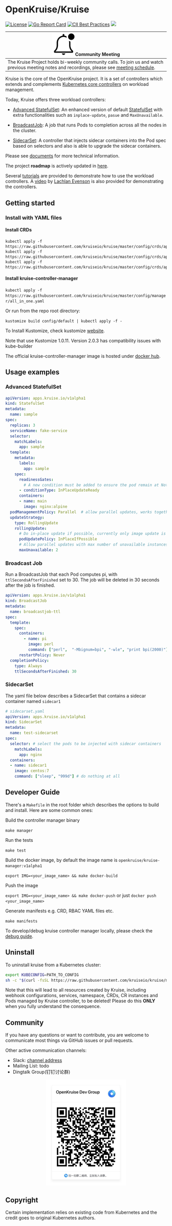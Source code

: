 # OpenKruise/Kruise

[![License](https://img.shields.io/badge/license-Apache%202-4EB1BA.svg)](https://www.apache.org/licenses/LICENSE-2.0.html)
[![Go Report Card](https://goreportcard.com/badge/github.com/openkruise/kruise)](https://goreportcard.com/report/github.com/openkruise/kruise)
[![CII Best Practices](https://bestpractices.coreinfrastructure.org/projects/2908/badge)](https://bestpractices.coreinfrastructure.org/en/projects/2908)
![](https://github.com/hellolijj/kruise/workflows/e2e/badge.svg)

|![notification](docs/img/bell-outline-badge.svg)Community Meeting|
|------------------|
|The Kruise Project holds bi-weekly community calls. To join us and watch previous meeting notes and recordings, please see [meeting schedule](https://github.com/openkruise/project/blob/master/MEETING_SCHEDULE.md).|

Kruise is the core of the OpenKruise project. It is a set of controllers which extends and complements [Kubernetes core controllers](https://kubernetes.io/docs/concepts/overview/what-is-kubernetes/) on workload management.

Today, Kruise offers three workload controllers:

- [Advanced StatefulSet](./docs/concepts/astatefulset/README.md): An enhanced version of default [StatefulSet](https://kubernetes.io/docs/concepts/workloads/controllers/statefulset/) with extra functionalities such as `inplace-update`, `pasue` and `MaxUnavailable`.

- [BroadcastJob](./docs/concepts/broadcastJob/README.md): A job that runs Pods to completion across all the nodes in the cluster.

- [SidecarSet](./docs/concepts/sidecarSet/README.md): A controller that injects sidecar containers into the Pod spec based on selectors and also is able to upgrade the sidecar containers.

Please see [documents](./docs/README.md) for more technical information.

The project **roadmap** is actively updated in [here](https://github.com/openkruise/kruise/projects).

Several [tutorials](./docs/tutorial/README.md) are provided to demonstrate how to use the workload controllers.
A [video](https://www.youtube.com/watch?v=elB7reZ6eAQ) by [Lachlan Evenson](https://github.com/lachie83) is also provided for demonstrating the controllers.

## Getting started

### Install with YAML files

#### Install CRDs

```
kubectl apply -f https://raw.githubusercontent.com/kruiseio/kruise/master/config/crds/apps_v1alpha1_broadcastjob.yaml
kubectl apply -f https://raw.githubusercontent.com/kruiseio/kruise/master/config/crds/apps_v1alpha1_sidecarset.yaml
kubectl apply -f https://raw.githubusercontent.com/kruiseio/kruise/master/config/crds/apps_v1alpha1_statefulset.yaml
```

#### Install kruise-controller-manager

`kubectl apply -f https://raw.githubusercontent.com/kruiseio/kruise/master/config/manager/all_in_one.yaml`

Or run from the repo root directory:

`kustomize build config/default | kubectl apply -f -`

To Install Kustomize, check kustomize [website](https://github.com/kubernetes-sigs/kustomize).

Note that use Kustomize 1.0.11. Version 2.0.3 has compatibility issues with kube-builder

The official kruise-controller-manager image is hosted under [docker hub](https://hub.docker.com/r/openkruise/kruise-manager).

## Usage examples

### Advanced StatefulSet

```yaml
apiVersion: apps.kruise.io/v1alpha1
kind: StatefulSet
metadata:
  name: sample
spec:
  replicas: 3
  serviceName: fake-service
  selector:
    matchLabels:
      app: sample
  template:
    metadata:
      labels:
        app: sample
    spec:
      readinessGates:
        # A new condition must be added to ensure the pod remain at NotReady state while the in-place update is happening
      - conditionType: InPlaceUpdateReady
      containers:
      - name: main
        image: nginx:alpine
  podManagementPolicy: Parallel  # allow parallel updates, works together with maxUnavailable
  updateStrategy:
    type: RollingUpdate
    rollingUpdate:
      # Do in-place update if possible, currently only image update is supported for in-place update
      podUpdatePolicy: InPlaceIfPossible
      # Allow parallel updates with max number of unavailable instances equals to 2
      maxUnavailable: 2
```

### Broadcast Job

Run a BroadcastJob that each Pod computes pi, with `ttlSecondsAfterFinished` set to 30. The job
will be deleted in 30 seconds after the job is finished.

```yaml
apiVersion: apps.kruise.io/v1alpha1
kind: BroadcastJob
metadata:
  name: broadcastjob-ttl
spec:
  template:
    spec:
      containers:
        - name: pi
          image: perl
          command: ["perl",  "-Mbignum=bpi", "-wle", "print bpi(2000)"]
      restartPolicy: Never
  completionPolicy:
    type: Always
    ttlSecondsAfterFinished: 30
```

### SidecarSet

The yaml file below describes a SidecarSet that contains a sidecar container named `sidecar1`

```yaml
# sidecarset.yaml
apiVersion: apps.kruise.io/v1alpha1
kind: SidecarSet
metadata:
  name: test-sidecarset
spec:
  selector: # select the pods to be injected with sidecar containers
    matchLabels:
      app: nginx
  containers:
  - name: sidecar1
    image: centos:7
    command: ["sleep", "999d"] # do nothing at all
```

## Developer Guide

There's a `Makefile` in the root folder which describes the options to build and install. Here are some common ones:

Build the controller manager binary

`make manager`

Run the tests

`make test`

Build the docker image, by default the image name is `openkruise/kruise-manager:v1alpha1`

`export IMG=<your_image_name> && make docker-build`

Push the image

`export IMG=<your_image_name> && make docker-push`
or just
`docker push <your_image_name>`

Generate manifests e.g. CRD, RBAC YAML files etc.

`make manifests`

To develop/debug kruise controller manager locally, please check the [debug guide](./docs/debug/README.md).

## Uninstall

To uninstall kruise from a Kubernetes cluster:

```bash
export KUBECONFIG=PATH_TO_CONFIG
sh -c "$(curl -fsSL https://raw.githubusercontent.com/kruiseio/kruise/master/scripts/uninstall.sh)"
```

Note that this will lead to all resources created by Kruise, including webhook configurations, services, namespace, CRDs, CR instances and Pods managed by Kruise controller, to be deleted!
Please do this **ONLY** when you fully understand the consequence.

## Community

If you have any questions or want to contribute, you are welcome to communicate most things via GitHub issues or pull requests.

Other active communication channels:

- Slack: [channel address](https://join.slack.com/t/kruise-workspace/shared_invite/enQtNjU5NzQ0ODcyNjYzLWMzZDI5NTM3ZjM1MGY2Mjg1NzU4ZjBjMDJmNjZmZTEwYTZkMzk4ZTAzNmY5NTczODhkZDU2NzVhM2I2MzNmODc)
- Mailing List: todo
- Dingtalk Group(钉钉讨论群)

<div align="center">
  <img src="docs/img/openkruise-dev-group.JPG" width="250" title="dingtalk">
</div>

## Copyright

Certain implementation relies on existing code from Kubernetes and the credit goes to original Kubernetes authors.
